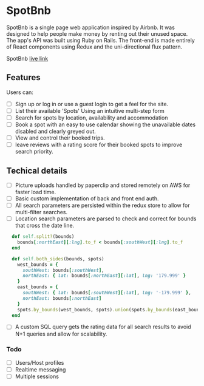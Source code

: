 # SpotBnb

SpotBnb is a single page web application inspired by Airbnb. It was designed to help people make money by renting out their unused space. The app's API was built using Ruby on Rails. The front-end is made entirely of React components using Redux and the uni-directional flux pattern.

SpotBnb [live link][heroku]

[heroku]: http://spotbnb.herokuapp.com

## Features
Users can:

- [ ] Sign up or log in  or use a guest login to get a feel for the site.
- [ ] List their available 'Spots' Using an intuitive multi-step form
- [ ] Search for spots by location, availability and accommodation
- [ ] Book a spot with an easy to use calendar showing the unavailable dates disabled and clearly greyed out.
- [ ] View and control their booked trips.
- [ ] leave reviews with a rating score for their booked spots to improve search priority.

## Techical details
- [ ] Picture uploads handled by paperclip and stored remotely on AWS for faster load time.
- [ ] Basic custom implementation of back and front end auth.
- [ ] All search parameters are persisted within the redux store to allow for multi-filter searches.
- [ ] Location search parameters are parsed to check and correct for bounds that cross the date line.
```ruby
  def self.split?(bounds)
    bounds[:northEast][:lng].to_f < bounds[:southWest][:lng].to_f
  end

  def self.both_sides(bounds, spots)
    west_bounds = {
      southWest: bounds[:southWest],
      northEast: { lat: bounds[:northEast][:lat], lng: '179.999' }
    }
    east_bounds = {
      southWest: { lat: bounds[:southWest][:lat], lng: '-179.999' },
      northEast: bounds[:northEast]
    }
    spots.by_bounds(west_bounds, spots).union(spots.by_bounds(east_bounds, spots))
  end
```
- [ ] A custom SQL query gets the rating data for all search results to avoid N+1 queries and allow for scalability.

### Todo
- [ ] Users/Host profiles
- [ ] Realtime messaging
- [ ] Multiple sessions
